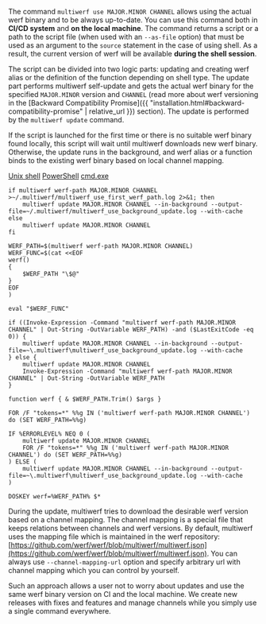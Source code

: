 The command `multiwerf use MAJOR.MINOR CHANNEL` allows using the actual werf binary and to be always up-to-date. 
You can use this command both in **CI/CD system** and **on the local machine**. 
The command returns a script or a path to the script file (when used with an `--as-file` option) that must be used as an argument to the `source` statement in the case of using shell. As a result, the current version of werf will be available **during the shell session**.

The script can be divided into two logic parts: updating and creating werf alias or the definition of the function depending on shell type. The update part performs multiwerf self-update and gets the actual werf binary for the specified `MAJOR.MINOR` version and `CHANNEL` (read more about werf versioning in the [Backward Compatibility Promise]({{ "installation.html#backward-compatibility-promise" | relative_url }}) section). The update is performed by the `multiwerf update` command. 

If the script is launched for the first time or there is no suitable werf binary found locally, this script will wait until multiwerf downloads new werf binary. Otherwise, the update runs in the background, and werf alias or a function binds to the existing werf binary based on local channel mapping.

<div class="tabs">
  <a href="javascript:void(0)" class="tabs__btn active" onclick="openTab(event, 'tabs__btn', 'tabs__content', 'unix_tab')">Unix shell</a>
  <a href="javascript:void(0)" class="tabs__btn" onclick="openTab(event, 'tabs__btn', 'tabs__content', 'powershell_tab')">PowerShell</a>
  <a href="javascript:void(0)" class="tabs__btn" onclick="openTab(event, 'tabs__btn', 'tabs__content', 'cmdexe_tab')">cmd.exe</a>
</div>

<div id="unix_tab" class="tabs__content active" markdown="1">

```shell
if multiwerf werf-path MAJOR.MINOR CHANNEL >~/.multiwerf/multiwerf_use_first_werf_path.log 2>&1; then
    multiwerf update MAJOR.MINOR CHANNEL --in-background --output-file=~/.multiwerf/multiwerf_use_background_update.log --with-cache
else
    multiwerf update MAJOR.MINOR CHANNEL
fi

WERF_PATH=$(multiwerf werf-path MAJOR.MINOR CHANNEL)
WERF_FUNC=$(cat <<EOF
werf()
{
    $WERF_PATH "\$@"
}
EOF
)

eval "$WERF_FUNC"
```

</div>

<div id="powershell_tab" class="tabs__content" markdown="1">

```shell
if ((Invoke-Expression -Command "multiwerf werf-path MAJOR.MINOR CHANNEL" | Out-String -OutVariable WERF_PATH) -and ($LastExitCode -eq 0)) {
    multiwerf update MAJOR.MINOR CHANNEL --in-background --output-file=~\.multiwerf\multiwerf_use_background_update.log --with-cache
} else {
    multiwerf update MAJOR.MINOR CHANNEL
    Invoke-Expression -Command "multiwerf werf-path MAJOR.MINOR CHANNEL" | Out-String -OutVariable WERF_PATH
}

function werf { & $WERF_PATH.Trim() $args }
```

</div>

<div id="cmdexe_tab" class="tabs__content" markdown="1">

```shell
FOR /F "tokens=*" %%g IN ('multiwerf werf-path MAJOR.MINOR CHANNEL') do (SET WERF_PATH=%%g)

IF %ERRORLEVEL% NEQ 0 (
    multiwerf update MAJOR.MINOR CHANNEL
    FOR /F "tokens=*" %%g IN ('multiwerf werf-path MAJOR.MINOR CHANNEL') do (SET WERF_PATH=%%g)
) ELSE (
    multiwerf update MAJOR.MINOR CHANNEL --in-background --output-file=~\.multiwerf\multiwerf_use_background_update.log --with-cache
)

DOSKEY werf=%WERF_PATH% $*
```

</div>

During the update, multiwerf tries to download the desirable werf version based on a channel mapping. 
The channel mapping is a special file that keeps relations between channels and werf versions.
By default, multiwerf uses the mapping file which is maintained in the werf repository: [https://github.com/werf/werf/blob/multiwerf/multiwerf.json](https://github.com/werf/werf/blob/multiwerf/multiwerf.json). You can always use `--channel-mapping-url` option and specify arbitrary url with channel mapping which you can control by yourself.

Such an approach allows a user not to worry about updates and use the same werf binary version on CI and the local machine. 
We create new releases with fixes and features and manage channels while you simply use a single command everywhere.
